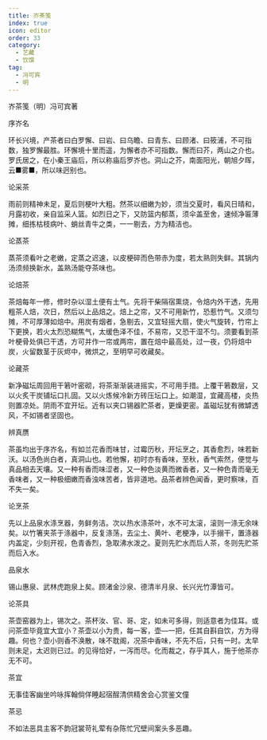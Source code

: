 ```yaml
---
title: 岕茶笺
index: true
icon: editor
order: 33
category:
  - 艺藏
  - 饮馔
tag:
  - 冯可宾
  - 明
---
```


岕茶笺（明）冯可宾著  

序岕名  

环长兴境，产茶者曰白罗懈、曰岩、曰乌瞻、曰青东、曰顾渚、曰筱浦，不可指数，独罗懈最胜。环懈境十里而遥，为懈者亦不可指数。懈而曰芥，两山之介也。罗氏居之，在小秦王庙后，所以称庙后罗岕也。洞山之芥，南面阳光，朝旭夕晖，云■雾■，所以味迥别也。  

论采茶  

雨前则精神未足，夏后则梗叶大粗。然茶以细嫩为妙，须当交夏时，看风日晴和，月露初收，亲自监采人篮。如烈日之下，又防篮内郁蒸，须伞盖至舍，速倾净匾薄摊，细拣枯枝病叶、蛸丝青牛之类，一一剔去，方为精洁也。  

论蒸茶  

蒸茶须看叶之老嫩，定蒸之迟速，以皮梗碎而色带赤为度，若太熟则失鲜。其锅内汤须频换新水，盖熟汤能夺茶味也。  

论焙茶  

茶焙每年一修，修时杂以湿土便有土气。先将干柴隔宿熏烧，令焙内外干透，先用粗茶人焙，次日，然后以上品焙之。焙上之帘，又不可用新竹，恐惹竹气。又须匀摊，不可厚薄如焙中。用炭有烟者，急剔去，又宜轻摇大扇，使火气旋转，竹帘上下更换，若火太烈恐糊焦气，太缓色泽不佳，不易帘，又恐干湿不匀。须要看到茶叶梗骨处俱已干透，方可并作一帘或两帘，置在焙中最高处，过一夜，仍将焙中炭，火留数茎于灰烬中，微烘之，至明早可收藏矣。  

论藏茶  

新净磁坛周回用干箬叶密砌，将茶渐渐装进摇实，不可用手措。上覆干箬数层，又以火炙干炭铺坛口扎固。又以火炼候冷新方砖压坛口上。如潮湿，宜藏高楼，炎热则置凉处。阴雨不宜开坛。近有以夹口锡器贮茶者，更燥更密。盖磁坛犹有微罅透风，不如锡者坚固也。  

辨真赝  

茶虽均出于序岕名，有如兰花香而味甘，过霉历秋，开坛烹之，其香愈烈，味若新沃。以汤色尚白者，真洞山也。若他懈，初时亦有香味，至秋，香气索然，便觉与真品相去天壤。又一种有香而味涩者，又一种色淡黄而微香者，又一种色青而毫无香味者，又一种极细嫩而香浊味苦者，皆非道地。品茶者辨色闻香，更时察味，百不失一矣。  

论烹茶  

先以上品泉水涤烹器，务鲜务洁。次以热水涤茶叶，水不可太滚，滚则一涤无余味矣。以竹箸夹茶于涤器中，反复涤荡，去尘土、黄叶、老梗净，以手搦干，置涤器内盖定，少刻开视，色青香烈，急取沸水泼之。夏则先贮水而后人茶，冬则先贮茶而后入水。  

品泉水  

锡山惠泉、武林虎跑泉上矣。顾渚金沙泉、德清半月泉、长兴光竹潭皆可。  

论茶具  

茶壶窑器为上，锡次之。茶杯汝、官、哥、定，如未可多得，则适意者为佳耳。或问茶壶毕竟宜大宜小？茶壶以小为贵，每一客，壶—一把，任其自斟自饮，方为得趣。何也？壶小则香不涣散，味不耽阁，况茶中香味，不先不后，只有一时。太早则未足，太迟则已过。的见得恰好，一泻而尽。化而裁之，存乎其人，施于他茶亦无不可。  

茶宜  

无事佳客幽坐吟咏挥翰倘佯睡起宿酲清供精舍会心赏鉴文僮  

茶忌  

不如法恶具主客不韵冠裳苛礼荤有杂陈忙冗壁间案头多恶趣。  
